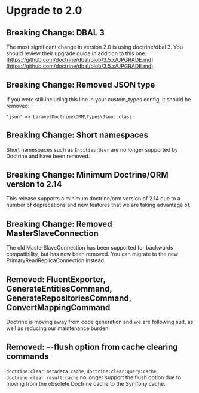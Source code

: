 # Upgrade to 2.0

## Breaking Change: DBAL 3

The most significant change in version 2.0 is using doctrine/dbal 3. You should review their upgrade guide in addition to this one: [https://github.com/doctrine/dbal/blob/3.5.x/UPGRADE.md](https://github.com/doctrine/dbal/blob/3.5.x/UPGRADE.md).

## Breaking Change: Removed JSON type
If you were still including this line in your custom_types config, it should be removed:

``` 
'json' => LaravelDoctrine\ORM\Types\Json::class
```

## Breaking Change: Short namespaces

Short namespaces such as `Entities:User` are no longer supported by Doctrine and have been removed.

## Breaking Change: Minimum Doctrine/ORM version to 2.14

This release supports a minimum doctrine/orm version of 2.14 due to a number of deprecations and new features that we are taking advantage of.

## Breaking Change: Removed MasterSlaveConnection

The old MasterSlaveConnection has been supported for backwards compatibility, but has now been removed. You can migrate to the new PrimaryReadReplicaConnection instead.

## Removed: FluentExporter, GenerateEntitiesCommand, GenerateRepositoriesCommand, ConvertMappingCommand

Doctrine is moving away from code generation and we are following suit, as well as reducing our maintenance burden.

## Removed: --flush option from cache clearing commands

`doctrine:clear:metadata:cache`, `doctrine:clear:query:cache`, `doctrine:clear:result:cache` no longer support the flush option due to moving from the obsolete Doctrine cache to the Symfony cache.
